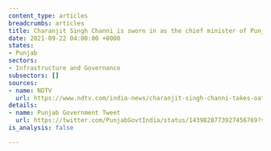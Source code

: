 ```yaml
---
content_type: articles
breadcrumbs: articles
title: Charanjit Singh Channi is sworn in as the chief minister of Punjab
date: 2021-09-22 04:00:00 +0000
states:
- Punjab
sectors:
- Infrastructure and Governance
subsectors: []
sources:
- name: NDTV
  url: https://www.ndtv.com/india-news/charanjit-singh-channi-takes-oath-as-punjab-chief-minister-two-days-after-amarinder-singh-quit-2546852
details:
- name: Punjab Government Tweet
  url: https://twitter.com/PunjabGovtIndia/status/1439828773927456769?s=20
is_analysis: false

---
```

